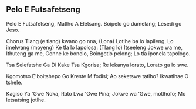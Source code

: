 ## Pelo E Futsafetseng

Pelo E Futsafetseng, Matlho A Eletsang.
Boipelo go dumelang; Lesedi go Jeso.

Chorus
Tlang (e tlang) kwano go nna, (Lona) Lotlhe ba lo lapileng,
Lo imelwang (moyeng) Ke tla lo lapolosa: (Tlang lo)
Itseeleng
Jokwe wa me, Ithuteng ga me, Gonne ke bonolo,
Boingotlo pelong; Lo tla iponela tapologo.

Tsa Selefatshe Ga Di Kake Tsa Kgorisa;
Re lekanya lorato, Lorato ga lo swe.

Kgomotso E'boitshepo Go Kreste M'fodisi;
Ao seketswe tatlho? Ikwatlhae O tshele.

Kagiso Ya 'Gwe Noka, Rato Lwa 'Gwe Pina;
Jokwe wa 'Gwe, motlhofo; Mo letsatsing jotlhe.

